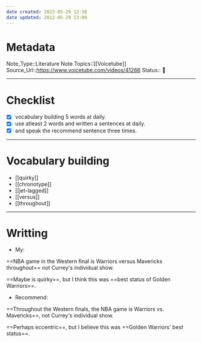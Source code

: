 ```yaml
---
date created: 2022-05-29 12:38
date updated: 2022-05-29 13:09
---
```


# Metadata

Note_Type::Literature Note
Topics::[[Voicetube]]
Source_Url::<https://www.voicetube.com/videos/41266>
Status:: 👶

---

# Checklist

- [x] vocabulary building 5 words at daily.
- [x] use atleast 2 words and written a sentences at daily.
- [x] and speak the recommend sentence three times.

---

# Vocabulary building

- [[quirky]]
- [[chronotype]]
- [[jet-lagged]]
- [[versus]]
- [[throughout]]

---

# Writting

- My:

==NBA game in the Western final is Warriors versus Mavericks throughout== not Currey's individual show.

==Maybe is quirky==, but I think this was ==best status of Golden Warriors==.

- Recommend:

==Throughout the Western finals, the NBA game is Warriors vs. Mavericks==, not Currey's individual show.

==Perhaps eccentric==, but I believe this was ==Golden Warriors' best status==.
